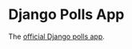 # Django Polls App
The [official Django polls app](https://docs.djangoproject.com/en/4.1/intro/tutorial01/).